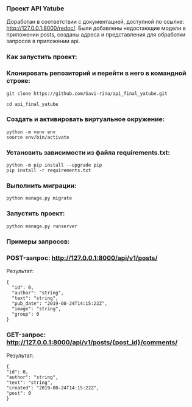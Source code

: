 ### Проект API Yatube
Доработан в соответствии с документацией, доступной по ссылке: http://127.0.0.1:8000/redoc/.
Были добавлены недостающие модели в приложении posts, созданы адреса и представления для обработки запросов в приложении api.


### Как запустить проект:
### Клонировать репозиторий и перейти в него в командной строке:
```
git clone https://github.com/Savi-rina/api_final_yatube.git

cd api_final_yatube
```
### Cоздать и активировать виртуальное окружение:
```
python -m venv env
source env/bin/activate
```
### Установить зависимости из файла requirements.txt:
```
python -m pip install --upgrade pip
pip install -r requirements.txt
```
### Выполнить миграции:
```
python manage.py migrate
```
### Запустить проект:
```
python manage.py runserver
```
### Примеры запросов:
### POST-запрос: http://127.0.0.1:8000/api/v1/posts/
Результат:
```
{
  "id": 0,
  "author": "string",
  "text": "string",
  "pub_date": "2019-08-24T14:15:22Z",
  "image": "string",
  "group": 0
}
```
### GET-запрос: http://127.0.0.1:8000/api/v1/posts/{post_id}/comments/
Результат:
```
{
"id": 0,
"author": "string",
"text": "string",
"created": "2019-08-24T14:15:22Z",
"post": 0
}
```
